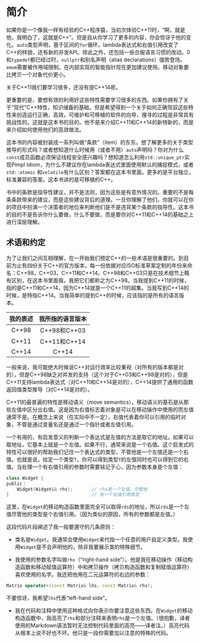简介
====

如果你是一个像我一样有经验的C++程序猿，当初次体验C++11时，“啊，就是他，我明白了，这就是C++”。但是自从你学习了更多的内容，你会惊讶于他的变化。`auto`类型声明，基于区间的`for`循环，lambda表达式和右值引用改变了C++的样貌，还有新的并发API。除此之外，还包括一些合服语言习惯的改动。0和`typedef`都已经过时，`nullptr`和别名声明（alias declarations）强势登场。`emum`需要被作用域限制。在内部实现的智能指针现在更加建议使用。移动对象要比拷贝一个对象代价更小。

关于C++11我们要学习很多，还没有提C++14呢。

更重要的是，要想有效的利用好这些特性需要学习很多的东西。如果你拥有了关于“现代”C++特性，知识储备的基础，但是希望得到一个关于如何正确驾驭这些特性来创造运行正确，高效，可维护和可移植的软件的向导，搜寻的过程是非常具有挑战性的。这就是这本书的目的。他不是来介绍C++11和C++14的新特新的，而是来介绍如何使用他们的高效做法。

这本书的内容被封装成一系列叫做“条款”（item）的东东。想了解更多的关于类型推导的形式吗？或者想知道什么时候用（或者不用）`auto`声明吗？你对为什么`const`成员函数必须保证线程安全感兴趣吗？想知道怎么利用`std::unique_ptr`实现Pimpl Idiom，为什么不建议你在lambda表达式里面使用默认的捕捉模式，或者`std::atomic` 和`volatile`有什么区别？答案都在这本书里面。更多的是平台独立，标准兼容的答案。这本书讲的是可移植的C++。

书中的条款是指导性建议，并不是法则，因为这些是有意外情况的。重要的不是每条条款带来的建议，而是这些建议背后的道理。一旦你理解了他们，你就可以在你的项目中扮演一个决策者的地位来判断他们是不是违背某个条款的指导性。这本书的目的不是告诉你什么要做，什么不要做，而是要你对C++11和C++14的基础之上进行深层理解。

术语和约定
----------

为了让我们之间互相理解，在一开始我们预定C++的一些术语是很重要的。到目前为止有四份关于C++的官方版本，每一份依据对应ISO标准草案定制的年份来命名：C++98，C++03，C++11和C++14。C++98和C++03只是在技术细节上略有区别，在这本书里面我，我把它们都称之为C++98。当我提到C++11的时候，指的是C++11和C++14，因为C++14就是一个C++11的超集。当我写到C++14的时候，是特指C++14。当我简单的提到C++的时候，应该指的是所有的语言版本。

|我的表述|我所指的语言版本|
| :----: | :------------: |
|C++98|C++98和C++03|
|C++11|C++11和C++14|
|C++14|C++14|

一般来说，我可能绝大时候说C++对运行效率比较重视（对所有的版本都是对的），但是C++98缺乏对并发的支持（这个对于C++03和C++98是对的），但是C++11支持lambda表达式（对C++11和C++14是对的），C++14提供了通用的函数返回值类型推导（对C++14是对的）。

C++11的最普遍的特性是移动语义（move semantics），移动语义的基石是从那些左值中区分出右值。这是因为右值标志着对象是可以在移动操作中使用的而左值通常不是。在概念上来说（在实际中不一定），右值代表着你可以引用的临时对象，不管是通过变量名还是通过一个指针或者左值引用。

一个有用的，有启发意义的判断一个表达式是左值的方法是取它的地址。如果可以取地址，它基本上就是一个左值。如果不行，通常来说是一个右值。这个启发式的特性可以很好的帮助我们记住一个表达式的类型，不管他是一个左值还是一个右值。也就是说，给定一个类型`T`，你可以得到类型`T`的左值同时也可以得到它的右值。当处理一个有右值引用的参数时需要铭记于心，因为参数本身是个左值：

```cpp
class Widget {
public：
    Widget(Widget&& rhs);       // rhs是一个左值，尽管他
}                               // 有一个右值引用类型
```

这里，在`Widget`的移动构造函数里面完全可以取得`rds`的地址，所以`rds`是一个左值尽管他的类型是个右值引用。（因为类似的原因，所有的参数都是左值。）

这段代码片段阐述了我一般要遵守的几条原则：

* 类名是`Widget`。我通常会使用`Widget`来代指一个任意的用户自定义类型。我使用`Widget`是不会声明他的，除非我要展示类的特殊细节。

* 我使用的参数名字叫做`rhs`（“right-hand side”）。他是我在移动操作（移动构造函数和移动赋值运算符）中和拷贝操作（拷贝构造函数和复制赋值运算符）喜欢使用的名字。我还把他用在二元运算符的右边的参数：

```cpp
Matrix operator+(const Matrix& lhs, const Matrix& rhs);
```

不要惊讶，我希望`lhs`代表“left-hand side”。

* 我在代码和注释中使用这种格式向你表示你要注意这些东西。在`Widget`的移动构造函数中，我高亮了`rhs`和部分注释来表明`rhs`是一个左值。（很抱歉，译者使用的Markdown语法暂时无法控制代码里面的高亮——译者注。）高亮代码从根本上说不好也不坏。他只是一段你需要加以注意的特殊的代码。
